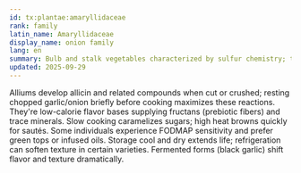 ```yaml
---
id: tx:plantae:amaryllidaceae
rank: family
latin_name: Amaryllidaceae
display_name: onion family
lang: en
summary: Bulb and stalk vegetables characterized by sulfur chemistry; this node covers pungent raw uses and sweet, mellow flavors after cooking, plus scapes and chives.
updated: 2025-09-29
---
```


Alliums develop allicin and related compounds when cut or crushed; resting chopped garlic/onion briefly before cooking maximizes these reactions. They're low-calorie flavor bases supplying fructans (prebiotic fibers) and trace minerals. Slow cooking caramelizes sugars; high heat browns quickly for sautés. Some individuals experience FODMAP sensitivity and prefer green tops or infused oils. Storage cool and dry extends life; refrigeration can soften texture in certain varieties. Fermented forms (black garlic) shift flavor and texture dramatically.
